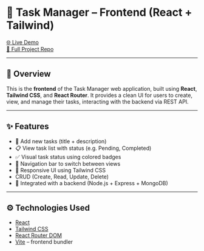 # 📝 Task Manager – Frontend (React + Tailwind)

[🌐 Live Demo](https://task-manager-seven-black.vercel.app/)  
[📂 Full Project Repo](https://github.com/EishitaParik/Task-Manager)

---

## 📌 Overview

This is the **frontend** of the Task Manager web application, built using **React**, **Tailwind CSS**, and **React Router**. It provides a clean UI for users to create, view, and manage their tasks, interacting with the backend via REST API.

---

## ✨ Features

- 🧾 Add new tasks (title + description)  
- 📋 View task list with status (e.g. Pending, Completed)  
- ✅ Visual task status using colored badges  
- 🧭 Navigation bar to switch between views  
- 🎯 Responsive UI using Tailwind CSS
- CRUD (Create, Read, Update, Delete)
- 🔗 Integrated with a backend (Node.js + Express + MongoDB)

---

## ⚙️ Technologies Used

- [React](https://reactjs.org/)
- [Tailwind CSS](https://tailwindcss.com/)
- [React Router DOM](https://reactrouter.com/)
- [Vite](https://vitejs.dev/) – frontend bundler


